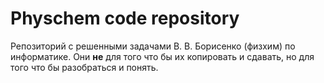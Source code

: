 # Physchem code repository
Репозиторий с решенными задачами В. В. Борисенко (физхим) по информатике.
Они **не** для того что бы их копировать и сдавать, но для того что бы разобраться и понять.
